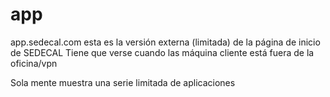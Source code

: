# app
app.sedecal.com
esta es la versión externa (limitada) de la página de inicio de SEDECAL
Tiene que verse cuando las máquina cliente está fuera de la oficina/vpn

Sola mente muestra una serie limitada de aplicaciones
